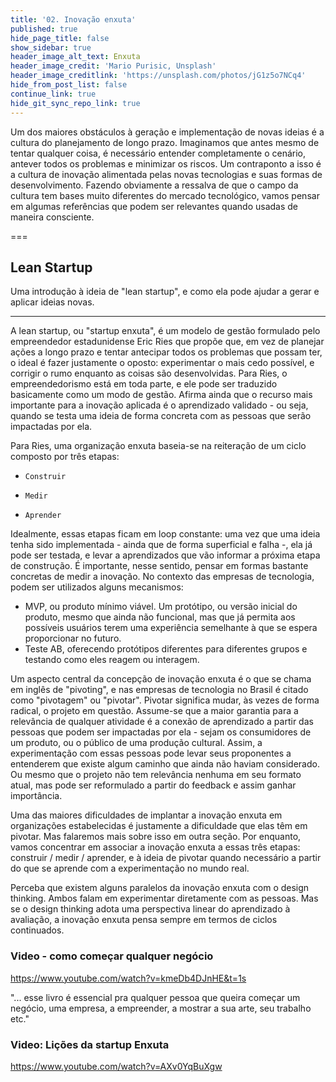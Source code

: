 ```yaml
---
title: '02. Inovação enxuta'
published: true
hide_page_title: false
show_sidebar: true
header_image_alt_text: Enxuta
header_image_credit: 'Mario Purisic, Unsplash'
header_image_creditlink: 'https://unsplash.com/photos/jG1z5o7NCq4'
hide_from_post_list: false
continue_link: true
hide_git_sync_repo_link: true
---
```


Um dos maiores obstáculos à geração e implementação de novas ideias é a cultura do planejamento de longo prazo. Imaginamos que antes mesmo de tentar qualquer coisa, é necessário entender completamente o cenário, antever todos os problemas e minimizar os riscos. Um contraponto a isso é a cultura de inovação alimentada pelas novas tecnologias e suas formas de desenvolvimento. Fazendo obviamente a ressalva de que o campo da cultura tem bases muito diferentes do mercado tecnológico, vamos pensar em algumas referências que podem ser relevantes quando usadas de maneira consciente.

===

## Lean Startup

Uma introdução à ideia de "lean startup", e como ela pode ajudar a gerar e aplicar ideias novas.

---

A lean startup, ou "startup enxuta", é um modelo de gestão formulado pelo empreendedor estadunidense Eric Ries que propõe que, em vez de planejar ações a longo prazo e tentar antecipar todos os problemas que possam ter, o ideal é fazer justamente o oposto: experimentar o mais cedo possível, e corrigir o rumo enquanto as coisas são desenvolvidas. Para Ries, o empreendedorismo está em toda parte, e ele pode ser traduzido basicamente como um modo de gestão. Afirma ainda que o recurso mais importante para a inovação aplicada é o aprendizado validado - ou seja, quando se testa uma ideia de forma concreta com as pessoas que serão impactadas por ela.

Para Ries, uma organização enxuta baseia-se na reiteração de um ciclo composto por três etapas:

-     Construir
-     Medir
-     Aprender

Idealmente, essas etapas ficam em loop constante: uma vez que uma ideia tenha sido implementada - ainda que de forma superficial e falha -, ela já pode ser testada, e levar a aprendizados que vão informar a próxima etapa de construção. É importante, nesse sentido, pensar em formas bastante concretas de medir a inovação. No contexto das empresas de tecnologia, podem ser utilizados alguns mecanismos:

- MVP, ou produto mínimo viável. Um protótipo, ou versão inicial do produto, mesmo que ainda não funcional, mas que já permita aos possíveis usuários terem uma experiência semelhante à que se espera proporcionar no futuro.
- Teste AB, oferecendo protótipos diferentes para diferentes grupos e testando como eles reagem ou interagem.

Um aspecto central da concepção de inovação enxuta é o que se chama em inglês de "pivoting", e nas empresas de tecnologia no Brasil é citado como "pivotagem" ou "pivotar". Pivotar significa mudar, às vezes de forma radical, o projeto em questão. Assume-se que a maior garantia para a relevância de qualquer atividade é a conexão de aprendizado a partir das pessoas que podem ser impactadas por ela - sejam os consumidores de um produto, ou o público de uma produção cultural. Assim, a experimentação com essas pessoas pode levar seus proponentes a entenderem que existe algum caminho que ainda não haviam considerado. Ou mesmo que o projeto não tem relevância nenhuma em seu formato atual, mas pode ser reformulado a partir do feedback e assim ganhar importância.

Uma das maiores dificuldades de implantar a inovação enxuta em organizações estabelecidas é justamente a dificuldade que elas têm em pivotar. Mas falaremos mais sobre isso em outra seção. Por enquanto, vamos concentrar em associar a inovação enxuta a essas três etapas: construir / medir / aprender, e à ideia de pivotar quando necessário a partir do que se aprende com a experimentação no mundo real.

Perceba que existem alguns paralelos da inovação enxuta com o design thinking. Ambos falam em experimentar diretamente com as pessoas. Mas se o design thinking adota uma perspectiva linear do aprendizado à avaliação, a inovação enxuta pensa sempre em termos de ciclos continuados.

### Video - como começar qualquer negócio

https://www.youtube.com/watch?v=kmeDb4DJnHE&t=1s

"... esse livro é essencial pra qualquer pessoa que queira começar um negócio, uma empresa, a empreender, a mostrar a sua arte, seu trabalho etc."

### Video: Lições da startup Enxuta

https://www.youtube.com/watch?v=AXv0YqBuXgw
